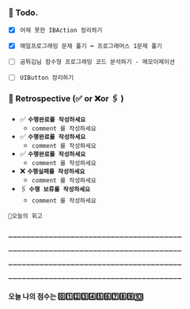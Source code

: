 ### 📌 Todo.

- [x] `어제 못한 IBAction 정리하기`
- [x] `매일프로그래밍 문제 풀기 ➡️ 프로그래머스 1문제 풀기`
- [ ] `곰튀김님 함수형 프로그래밍 코드 분석하기 - 메모이제이션`
- [ ] `UIButton 정리하기`


### 🧐 Retrospective (✅ or ❌or 🖇 ) 

- ✅  **`수행완료를 작성하세요`**
   - `comment 를 작성하세요`
- ✅  **`수행완료를 작성하세요`**
   - `comment 를 작성하세요`
- ✅  **`수행완료를 작성하세요`**
   - `comment 를 작성하세요`
- ❌   **`수행실패를 작성하세요`**
   - `comment 를 작성하세요`
- 🖇   **`수행 보류를 작성하세요`**
   - `comment 를 작성하세요`

```회고
💬오늘의 회고


➖➖➖➖➖➖➖➖➖➖➖➖➖➖➖➖➖➖➖➖➖➖➖➖➖➖➖➖➖➖➖➖➖➖➖➖➖➖➖

➖➖➖➖➖➖➖➖➖➖➖➖➖➖➖➖➖➖➖➖➖➖➖➖➖➖➖➖➖➖➖➖➖➖➖➖➖➖➖

➖➖➖➖➖➖➖➖➖➖➖➖➖➖➖➖➖➖➖➖➖➖➖➖➖➖➖➖➖➖➖➖➖➖➖➖➖➖➖

➖➖➖➖➖➖➖➖➖➖➖➖➖➖➖➖➖➖➖➖➖➖➖➖➖➖➖➖➖➖➖➖➖➖➖➖➖➖➖
```

#### 오늘 나의 점수는  0️⃣1️⃣2️⃣3️⃣4️⃣5️⃣6️⃣7️⃣8️⃣9️⃣🔟

